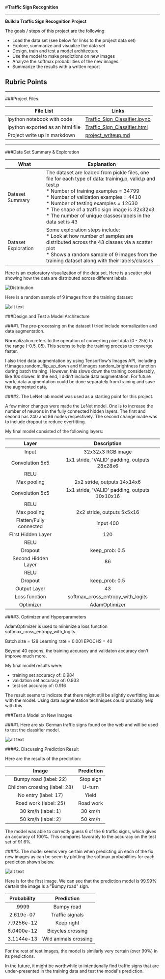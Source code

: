 #**Traffic Sign Recognition** 

---

**Build a Traffic Sign Recognition Project**

The goals / steps of this project are the following:
* Load the data set (see below for links to the project data set)
* Explore, summarize and visualize the data set
* Design, train and test a model architecture
* Use the model to make predictions on new images
* Analyze the softmax probabilities of the new images
* Summarize the results with a written report


[//]: # (Image References)

[image1]: ./images/dataset_distribution.jpg "Distribution"
[image2]: ./images/random_samples.jpg "Random Samples"
[image3]: ./images/test_images.jpg "Test Images"
[image4]: ./images/prediction_probability.jpg "Prediction Probability"

## Rubric Points

---
###Project Files

File List | Links
------------ | -------------
Ipython notebook with code | [Traffic_Sign_Classifier.ipynb](https://github.com/yadongliu/CNN-Traffic-Sign-Classifier/blob/master/Traffic_Sign_Classifier.ipynb)
Ipython exported as an html file | [Traffic_Sign_Classifier.html](http://htmlpreview.github.io/?https://github.com/yadongliu/CNN-Traffic-Sign-Classifier/blob/master/Traffic_Sign_Classifier.html)
Project write up in markdown | [project_writeup.md](https://github.com/yadongliu/CNN-Traffic-Sign-Classifier/blob/master/project_writeup.md)

---
###Data Set Summary & Exploration

What | Explanation
------------ | -------------
Dataset Summary | The dataset are loaded from pickle files, one file for each type of data: training.p, valid.p and test.p <br> * Number of training examples = 34799 <br> * Number of validation examples = 4410 <br> * Number of testing examples = 12630<br> * The shape of a traffic sign image is 32x32x3 <br> * The number of unique classes/labels in the data set is 43
Dataset Exploration | Some exploration steps include: <br> * Look at how number of samples are distributed across the 43 classes via a scatter plot <br> * Shows a random sample of 9 images from the training dataset along with their labels/classes

Here is an exploratory visualization of the data set. Here is a scatter plot showing how the data are distributed across different labels. 

![Distribution][image1]

Here is a random sample of 9 images from the training dataset:

![alt text][image2]

###Design and Test a Model Architecture

####1. The pre-processing on the dataset I tried include normalization and data augmentation.

Normalization refers to the operation of converting pixel data (0 - 255) to the range (-0.5, 05). This seems to help the training process to converge faster.

I also tried data augmentation by using Tensorflow's Images API, including tf.images.random_flip_up_down and tf.images.random_brightness function during batch training. However, this slows down the training considerably, like 10x slower. In the end, I didn't include data augmentation. For future work, data augmentation could be done separately from training and save the augmented data.  

####2. The LeNet lab model was used as a starting point for this project. 

A few minor changes were made the LeNet model. One is to increase the number of neurons in the fully connected hidden layers. The first and second has 240 and 86 nodes respectively. The second change made was to include dropout to reduce overfitting. 

My final model consisted of the following layers:

| Layer         		|     Description	        					| 
|:---------------------:|:---------------------------------------------:| 
| Input         		| 32x32x3 RGB image   							| 
| Convolution 5x5     	| 1x1 stride, 'VALID' padding, outputs 28x28x6 	|
| RELU					|												|
| Max pooling	      	| 2x2 stride,  outputs 14x14x6 				|
| Convolution 5x5	    | 1x1 stride, 'VALID' padding, outputs 10x10x16 	|
| RELU					|												|
| Max pooling	      	| 2x2 stride,  outputs 5x5x16 				|
| Flatten/Fully connected	|  input 400       									|
| First Hidden Layer |  120    |
| RELU					|												|
| Dropout					|					keep_prob: 0.5							|
| Second Hidden Layer |  86    |
| RELU					|												|
| Dropout					|					keep_prob: 0.5							|
| Output	Layer			|     43   									|
|	Loss function					|			softmax_cross_entropy_with_logits									|
|	Optimizer					|		AdamOptimizer										|
 


####3. Optimizer and Hyperparameters

AdamOptimizer is used to minimize a loss function softmax_cross_entropy_with_logits. 

Batch size = 128
Learning rate = 0.001
EPOCHS = 40

Beyond 40 epochs, the training accuracy and validaton accuracy don't improve much more. 

My final model results were:
* training set accuracy of: 0.984
* validation set accuracy of: 0.933
* test set accuracy of: 0.916

The result seems to indicate that there might still be slightly overfitting issue with the model. Using data augmentation techniques could probably help with this. 

###Test a Model on New Images

####1. Here are six German traffic signs found on the web and will be used to test the classifier model.

![alt text][image3]

####2. Discussing Prediction Result

Here are the results of the prediction:

| Image			        |     Prediction	        					| 
|:---------------------:|:---------------------------------------------:| 
| Bumpy road (label: 22)    		| Stop sign   									| 
| Children crossing (label: 28)	| U-turn 										|
| No entry			(label: 17)			| Yield											|
| Road work  (label: 25)		|  Road work     |
| 30 km/h	   (label: 1)	 		| 30 km/h				 				|
| 50 km/h	   (label: 2)	 		| 50 km/h					 				|

The model was able to correctly guess 6 of the 6 traffic signs, which gives an accuracy of 100%. This compares favorably to the accuracy on the test set of 91.6%. 

####3. The model seems very certain when predicting on each of the fix new images as can be seem by plotting the softmax probabilities for each prediction shown below. 

![alt text][image4] 

Here is for the first image. We can see that the prediction model is 99.99% certain the image is a "Bumpy road" sign.

| Probability         	|     Prediction	        					| 
|:---------------------:|:---------------------------------------------:| 
| .9999         			| Bumpy road    									| 
| 2.619e-07     				| Traffic signals 										|
| 7.9256e-12					| Keep right											|
| 6.0400e-12	      			| Bicycles crossing					 				|
| 3.1144e-13				    | Wild animals crossing      							|

For the rest of test images, the model is similarly very certain (over 99%) in its predictions. 

In the future, it might be worthwhile to intentionally find traffic signs that are under-presented in the training data and test the model's prediction. 

